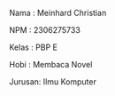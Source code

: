 Nama : Meinhard Christian

NPM : 2306275733

Kelas : PBP E

Hobi : Membaca Novel

Jurusan: Ilmu Komputer